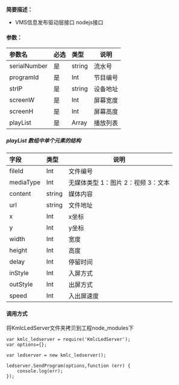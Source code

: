 
**简要描述：** 

- VMS信息发布驱动层接口 nodejs接口

#### **参数：** 

|参数名|必选|类型|说明|
|:----    |:---|:----- |-----   |
|serialNumber |是  |string |流水号   |
|programId |是  |Int |节目编号   |
|strIP |是  |string | 设备地址    |
|screenW |是  |Int | 屏幕宽度    |
|screenH |是  |Int | 屏幕高度    |
|playList     |是 |Array | 播放列表    |



##### playList 数组中单个元素的结构

|字段|类型|说明|
|:----    |:----- |-----   |
|fileId|Int|文件编号|
| mediaType | Int| 无媒体类型 1：图片 2：视频 3：文本|
| content | string| 媒体内容 |
| url | string| 文件地址 |
| x | Int| x坐标 |
| y | Int| y坐标 |
| width | Int| 宽度 |
| height | Int| 高度 |
| delay | Int| 停留时间 |
| inStyle | Int| 入屏方式 |
| outStyle | Int| 出屏方式 |
| speed | Int| 入出屏速度 |


#### 调用方式

将KmlcLedServer文件夹拷贝到工程node_modules下


```
var kmlc_ledserver = require('KmlcLedServer');
var options={};

var ledserver = new kmlc_ledserver();

ledserver.SendProgram(options,function (err) {
    console.log(err);
});
```

